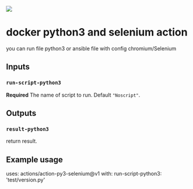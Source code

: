 ![](https://github.com/PapouMarc/action-py3-selenium/workflows/Test%20Validation%20Action/badge.svg)


# docker python3 and selenium action

you can run file python3 or ansible file with config chromium/Selenium

## Inputs

### `run-script-python3`

**Required** The name of script to run. Default `"Noscript"`.

## Outputs

### `result-python3`

return result.

## Example usage

uses: actions/action-py3-selenium@v1
with:
  run-script-python3: 'test/version.py'
